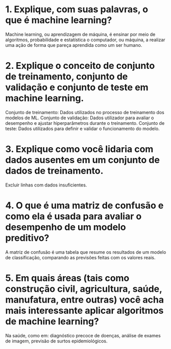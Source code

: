 # 1. Explique, com suas palavras, o que é machine learning? 
Machine learning, ou aprendizagem de máquina, é ensinar por meio de algoritmos, probabilidade e estatística o computador, ou máquina, a realizar uma ação de forma que pareça aprendida como um ser humano.

# 2. Explique o conceito de conjunto de treinamento, conjunto de validação e conjunto de teste em machine learning. 
Conjunto de treinamento: Dados utilizados no processo de treinamento dos modelos de ML.
Conjunto de validação: Dados utilizador para avaliar o desempenho e ajustar hiperparâmetros durante o treinamento.
Conjunto de teste: Dados utilizados para definir e validar o funcionamento do modelo.

# 3. Explique como você lidaria com dados ausentes em um conjunto de dados de treinamento.
Excluir linhas com dados insuficientes.

# 4. O que é uma matriz de confusão e como ela é usada para avaliar o desempenho de um modelo preditivo? 
A matriz de confusão é uma tabela que resume os resultados de um modelo de classificação, comparando as previsões feitas com os valores reais.

# 5. Em quais áreas (tais como construção civil, agricultura, saúde, manufatura, entre outras) você acha mais interessante aplicar algoritmos de machine learning?
Na saúde, como em: diagnóstico precoce de doenças, análise de exames de imagem, previsão de surtos epidemiológicos.